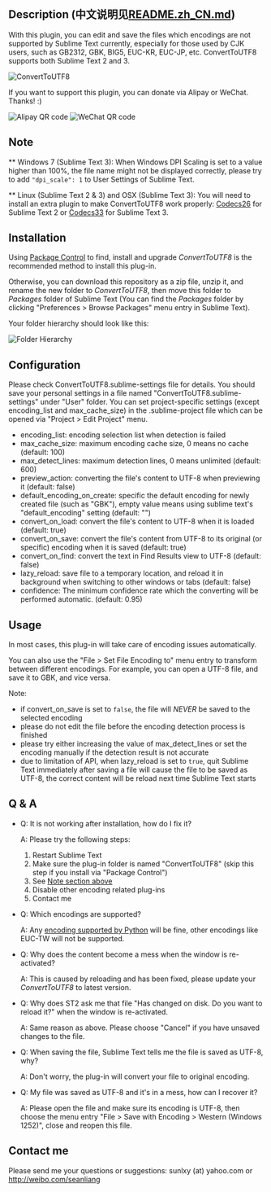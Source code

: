 Description (中文说明见[README.zh_CN.md](https://github.com/seanliang/ConvertToUTF8/blob/master/README.zh_CN.md))
------------------
With this plugin, you can edit and save the files which encodings are not supported by Sublime Text currently, especially for those used by CJK users, such as GB2312, GBK, BIG5, EUC-KR, EUC-JP, etc. ConvertToUTF8 supports both Sublime Text 2 and 3.

![ConvertToUTF8](https://seanliang.github.io/donate/ConvertToUTF8.gif)

If you want to support this plugin, you can donate via Alipay or WeChat. Thanks! :)

![Alipay QR code](https://seanliang.github.io/donate/ap.png) ![WeChat QR code](https://seanliang.github.io/donate/wx.png)

Note
------------------
** Windows 7 (Sublime Text 3): When Windows DPI Scaling is set to a value higher than 100%, the file name might not be displayed correctly, please try to add `"dpi_scale": 1` to User Settings of Sublime Text.

** Linux (Sublime Text 2 & 3) and OSX (Sublime Text 3): You will need to install an extra plugin to make ConvertToUTF8 work properly: [Codecs26](https://github.com/seanliang/Codecs26) for Sublime Text 2 or [Codecs33](https://github.com/seanliang/Codecs33) for Sublime Text 3.

Installation
------------------
Using [Package Control](https://sublime.wbond.net/installation) to find, install and upgrade *ConvertToUTF8* is the recommended method to install this plug-in.

Otherwise, you can download this repository as a zip file, unzip it, and rename the new folder to *ConvertToUTF8*, then move this folder to *Packages* folder of Sublime Text (You can find the *Packages* folder by clicking "Preferences > Browse Packages" menu entry in Sublime Text).

Your folder hierarchy should look like this:

![Folder Hierarchy](http://dl.dropboxusercontent.com/u/31937639/ConvertToUTF8/hierarchy.png)

Configuration
------------------
Please check ConvertToUTF8.sublime-settings file for details. You should save your personal settings in a file named "ConvertToUTF8.sublime-settings" under "User" folder. You can set project-specific settings (except encoding_list and max_cache_size) in the .sublime-project file which can be opened via "Project > Edit Project" menu.

* encoding_list: encoding selection list when detection is failed
* max_cache_size: maximum encoding cache size, 0 means no cache (default: 100)
* max_detect_lines: maximum detection lines, 0 means unlimited (default: 600)
* preview_action: converting the file's content to UTF-8 when previewing it (default: false)
* default_encoding_on_create: specific the default encoding for newly created file (such as "GBK"), empty value means using sublime text's "default_encoding" setting (default: "")
* convert_on_load: convert the file's content to UTF-8 when it is loaded (default: true)
* convert_on_save: convert the file's content from UTF-8 to its original (or specific) encoding when it is saved (default: true)
* convert_on_find: convert the text in Find Results view to UTF-8 (default: false)
* lazy_reload: save file to a temporary location, and reload it in background when switching to other windows or tabs (default: false)
* confidence: The minimum confidence rate which the converting will be performed automatic. (default: 0.95)

Usage
------------------
In most cases, this plug-in will take care of encoding issues automatically.

You can also use the "File > Set File Encoding to" menu entry to transform between different encodings. For example, you can open a UTF-8 file, and save it to GBK, and vice versa.

Note:
* if convert_on_save is set to `false`, the file will *NEVER* be saved to the selected encoding
* please do not edit the file before the encoding detection process is finished
* please try either increasing the value of max_detect_lines or set the encoding manually if the detection result is not accurate
* due to limitation of API, when lazy_reload is set to `true`, quit Sublime Text immediately after saving a file will cause the file to be saved as UTF-8, the correct content will be reload next time Sublime Text starts

Q & A
------------------
* Q: It is not working after installation, how do I fix it?

  A: Please try the following steps:
  1. Restart Sublime Text
  2. Make sure the plug-in folder is named "ConvertToUTF8" (skip this step if you install via "Package Control")
  3. See [Note section above](#note)
  4. Disable other encoding related plug-ins
  5. Contact me

* Q: Which encodings are supported?

  A: Any [encoding supported by Python](http://docs.python.org/library/codecs.html#standard-encodings) will be fine, other encodings like EUC-TW will not be supported.

* Q: Why does the content become a mess when the window is re-activated?

  A: This is caused by reloading and has been fixed, please update your *ConvertToUTF8* to latest version.

* Q: Why does ST2 ask me that file "Has changed on disk. Do you want to reload it?" when the window is re-activated.

  A: Same reason as above. Please choose "Cancel" if you have unsaved changes to the file.

* Q: When saving the file, Sublime Text tells me the file is saved as UTF-8, why?

  A: Don't worry, the plug-in will convert your file to original encoding.

* Q: My file was saved as UTF-8 and it's in a mess, how can I recover it?

  A: Please open the file and make sure its encoding is UTF-8, then choose the menu entry "File > Save with Encoding > Western (Windows 1252)", close and reopen this file.

Contact me
------------------
Please send me your questions or suggestions: sunlxy (at) yahoo.com or http://weibo.com/seanliang
